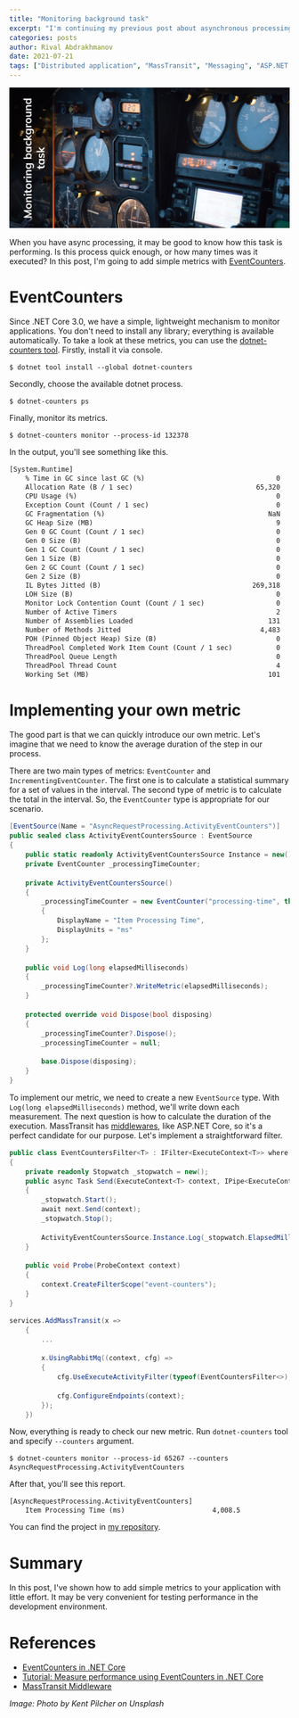 ```yaml
---
title: "Monitoring background task"
excerpt: "I'm continuing my previous post about asynchronous processing. I want to show how to add some metrics to monitor background tasks."
categories: posts
author: Rival Abdrakhmanov
date: 2021-07-21
tags: ["Distributed application", "MassTransit", "Messaging", "ASP.NET Core", "EventCounters", "Diagnostics", "Performance"]
---
```


![Title image](/images/2021-07-21-monitoring-background-task/cover_monitoring_task.jpg)

When you have async processing, it may be good to know how this task is performing. Is this process quick enough, or how many times was it executed? In this post, I'm going to add simple metrics with [EventCounters](https://docs.microsoft.com/en-us/dotnet/core/diagnostics/event-counters).

# EventCounters
Since .NET Core 3.0, we have a simple, lightweight mechanism to monitor applications. You don't need to install any library; everything is available automatically. To take a look at these metrics, you can use the [dotnet-counters tool](https://docs.microsoft.com/en-us/dotnet/core/diagnostics/dotnet-counters). Firstly, install it via console.

```
$ dotnet tool install --global dotnet-counters
```

Secondly, choose the available dotnet process.

```
$ dotnet-counters ps
```

Finally, monitor its metrics.

```
$ dotnet-counters monitor --process-id 132378
```

In the output, you'll see something like this.

```
[System.Runtime]
    % Time in GC since last GC (%)                                 0    
    Allocation Rate (B / 1 sec)                               65,320    
    CPU Usage (%)                                                  0    
    Exception Count (Count / 1 sec)                                0    
    GC Fragmentation (%)                                         NaN    
    GC Heap Size (MB)                                              9    
    Gen 0 GC Count (Count / 1 sec)                                 0    
    Gen 0 Size (B)                                                 0    
    Gen 1 GC Count (Count / 1 sec)                                 0    
    Gen 1 Size (B)                                                 0    
    Gen 2 GC Count (Count / 1 sec)                                 0    
    Gen 2 Size (B)                                                 0    
    IL Bytes Jitted (B)                                      269,318    
    LOH Size (B)                                                   0    
    Monitor Lock Contention Count (Count / 1 sec)                  0    
    Number of Active Timers                                        2    
    Number of Assemblies Loaded                                  131    
    Number of Methods Jitted                                   4,483    
    POH (Pinned Object Heap) Size (B)                              0    
    ThreadPool Completed Work Item Count (Count / 1 sec)           0    
    ThreadPool Queue Length                                        0    
    ThreadPool Thread Count                                        4    
    Working Set (MB)                                             101
```

# Implementing your own metric

The good part is that we can quickly introduce our own metric. Let's imagine that we need to know the average duration of the step in our process.

There are two main types of metrics: `EventCounter` and `IncrementingEventCounter`. The first one is to calculate a statistical summary for a set of values in the interval. The second type of metric is to calculate the total in the interval. So, the `EventCounter` type is appropriate for our scenario.

```c#
[EventSource(Name = "AsyncRequestProcessing.ActivityEventCounters")]
public sealed class ActivityEventCountersSource : EventSource
{
    public static readonly ActivityEventCountersSource Instance = new();
    private EventCounter _processingTimeCounter;

    private ActivityEventCountersSource()
    {
        _processingTimeCounter = new EventCounter("processing-time", this)
        {
            DisplayName = "Item Processing Time",
            DisplayUnits = "ms"
        };
    }

    public void Log(long elapsedMilliseconds)
    {
        _processingTimeCounter?.WriteMetric(elapsedMilliseconds);
    }

    protected override void Dispose(bool disposing)
    {
        _processingTimeCounter?.Dispose();
        _processingTimeCounter = null;

        base.Dispose(disposing);
    }
}
```

To implement our metric, we need to create a new `EventSource` type. With `Log(long elapsedMilliseconds)` method, we'll write down each measurement. The next question is how to calculate the duration of the execution. MassTransit has [middlewares](https://masstransit-project.com/advanced/middleware/), like ASP.NET Core, so it's a perfect candidate for our purpose. Let's implement a straightforward filter.

```c#
public class EventCountersFilter<T> : IFilter<ExecuteContext<T>> where T : class
{
    private readonly Stopwatch _stopwatch = new();
    public async Task Send(ExecuteContext<T> context, IPipe<ExecuteContext<T>> next)
    {
        _stopwatch.Start();
        await next.Send(context);
        _stopwatch.Stop();

        ActivityEventCountersSource.Instance.Log(_stopwatch.ElapsedMilliseconds);
    }

    public void Probe(ProbeContext context)
    {
        context.CreateFilterScope("event-counters");
    }
}
```

```c#
services.AddMassTransit(x =>
    {
        ...

        x.UsingRabbitMq((context, cfg) =>
        {
            cfg.UseExecuteActivityFilter(typeof(EventCountersFilter<>), context);

            cfg.ConfigureEndpoints(context);
        });
    })
```

Now, everything is ready to check our new metric. Run `dotnet-counters` tool and specify `--counters` argument.

```
$ dotnet-counters monitor --process-id 65267 --counters AsyncRequestProcessing.ActivityEventCounters
```

After that, you'll see this report.

```
[AsyncRequestProcessing.ActivityEventCounters]
    Item Processing Time (ms)                      4,008.5
```

You can find the project in [my repository](https://github.com/rafaelldi/async-request-processing).

# Summary

In this post, I've shown how to add simple metrics to your application with little effort. It may be very convenient for testing performance in the development environment.

# References

- [EventCounters in .NET Core](https://docs.microsoft.com/en-us/dotnet/core/diagnostics/event-counters)
- [Tutorial: Measure performance using EventCounters in .NET Core](https://docs.microsoft.com/en-us/dotnet/core/diagnostics/event-counter-perf)
- [MassTransit Middleware](https://masstransit-project.com/advanced/middleware/)

*Image: Photo by Kent Pilcher on Unsplash*